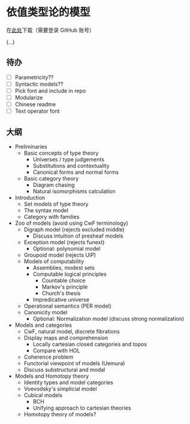 # 依值类型论的模型

在[此处](https://github.com/Trebor-Huang/model/actions)下载（需要登录 GitHub 账号）

(...)

## 待办

- [ ] Parametricity??
- [ ] Syntactic models??
- [ ] Pick font and include in repo
- [ ] Modularize
- [ ] Chinese readme
- [ ] Text operator font

## 大纲

- Preliminaries
  - Basic concepts of type theory
    - Universes / type judgements
    - Substitutions and contextuality
    - Canonical forms and normal forms
  - Basic category theory
    - Diagram chasing
    - Natural isomorphisms calculation
- Introduction
  - Set models of type theory
  - The syntax model
  - Category with families
- Zoo of models (avoid using CwF terminology)
  - Digraph model (rejects excluded middle)
    - Discuss intuition of presheaf models
  - Exception model (rejects funext)
    - Optional: polynomial model
  - Groupoid model (rejects UIP)
  - Models of computability
    - Assemblies, modest sets
    - Computable logical principles
      - Countable choice
      - Markov's principle
      - Church's thesis
    - Impredicative universe
  - Operational semantics (PER model)
  - Canonicity model
    - Optional: Normalization model (discuss strong normalization)
- Models and categories
  - CwF, natural model, discrete fibrations
  - Display maps and comprehension
    - Locally cartesian closed categories and topos
    - Compare with HOL
  - Coherence problem
  - Functorial viewpoint of models (Uemura)
  - Discuss substructural and modal
- Models and Homotopy theory
  - Identity types and model categories
  - Voevodsky's simplicial model
  - Cubical models
    - BCH
    - Unifying approach to cartesian theories
  - Homotopy theory of models?
